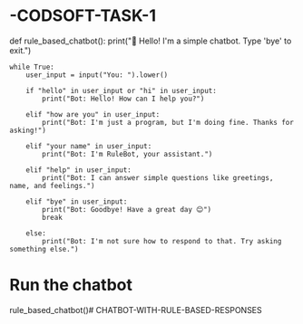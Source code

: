 # -CODSOFT-TASK-1
 def rule_based_chatbot():
    print("🤖 Hello! I'm a simple chatbot. Type 'bye' to exit.")

    while True:
        user_input = input("You: ").lower()

        if "hello" in user_input or "hi" in user_input:
            print("Bot: Hello! How can I help you?")
        
        elif "how are you" in user_input:
            print("Bot: I'm just a program, but I'm doing fine. Thanks for asking!")
        
        elif "your name" in user_input:
            print("Bot: I'm RuleBot, your assistant.")
        
        elif "help" in user_input:
            print("Bot: I can answer simple questions like greetings, name, and feelings.")
        
        elif "bye" in user_input:
            print("Bot: Goodbye! Have a great day 😊")
            break
        
        else:
            print("Bot: I'm not sure how to respond to that. Try asking something else.")

# Run the chatbot
rule_based_chatbot()# CHATBOT-WITH-RULE-BASED-RESPONSES
